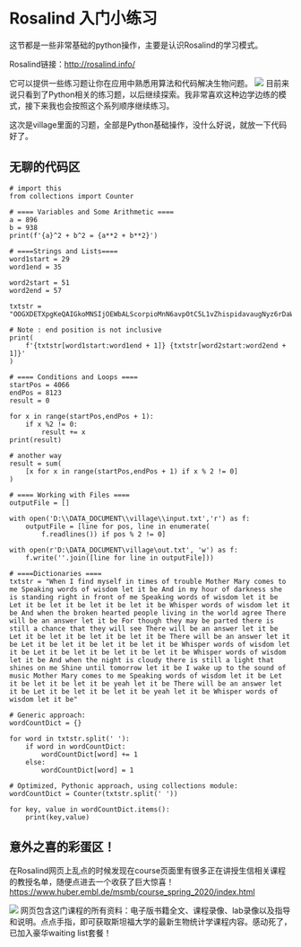 # Rosalind 入门小练习
这节都是一些非常基础的python操作，主要是认识Rosalind的学习模式。

Rosalind链接：http://rosalind.info/

它可以提供一些练习题让你在应用中熟悉用算法和代码解决生物问题。
![](https://files.mdnice.com/user/20439/c99cf3ff-c7a6-4cca-ab6e-6a67a11aa1fb.png)
目前来说只看到了Python相关的练习题，以后继续探索。我非常喜欢这种边学边练的模式，接下来我也会按照这个系列顺序继续练习。

这次是village里面的习题，全部是Python基础操作，没什么好说，就放一下代码好了。
## 无聊的代码区
```
# import this
from collections import Counter

# ==== Variables and Some Arithmetic ====
a = 896
b = 938
print(f'{a}^2 + b^2 = {a**2 + b**2}')

# ====Strings and Lists====
word1start = 29
word1end = 35

word2start = 51
word2end = 57

txtstr = "OOGXDETXpgKeQAIGkoMNSIjOEWbALScorpioMnN6avpOtC5L1vZhispidavaugNyz6rDaWbiBB9o6fiDbPWg54VHIMnt0ewhM45AI39tzyEgkUg4fRUS40MlMzMK3lkL2IHLDAuH8kyeCNkzosYqvaU6wHrRWg8dKZTUwYHUc7PyA4yrEIDOIBBGD0y."

# Note : end position is not inclusive
print(
    f'{txtstr[word1start:word1end + 1]} {txtstr[word2start:word2end + 1]}'
)

# ==== Conditions and Loops ====
startPos = 4066
endPos = 8123
result = 0

for x in range(startPos,endPos + 1):
    if x %2 != 0:
        result += x
print(result)

# another way
result = sum(
    [x for x in range(startPos,endPos + 1) if x % 2 != 0]
)

# ==== Working with Files ====
outputFile = []

with open('D:\\DATA_DOCUMENT\\village\\input.txt','r') as f:
    outputFile = [line for pos, line in enumerate(
        f.readlines()) if pos % 2 != 0]

with open(r'D:\DATA_DOCUMENT\village\out.txt', 'w') as f:
    f.write(''.join([line for line in outputFile]))

# ====Dictionaries ====
txtstr = "When I find myself in times of trouble Mother Mary comes to me Speaking words of wisdom let it be And in my hour of darkness she is standing right in front of me Speaking words of wisdom let it be Let it be let it be let it be let it be Whisper words of wisdom let it be And when the broken hearted people living in the world agree There will be an answer let it be For though they may be parted there is still a chance that they will see There will be an answer let it be Let it be let it be let it be let it be There will be an answer let it be Let it be let it be let it be let it be Whisper words of wisdom let it be Let it be let it be let it be let it be Whisper words of wisdom let it be And when the night is cloudy there is still a light that shines on me Shine until tomorrow let it be I wake up to the sound of music Mother Mary comes to me Speaking words of wisdom let it be Let it be let it be let it be yeah let it be There will be an answer let it be Let it be let it be let it be yeah let it be Whisper words of wisdom let it be"

# Generic approach:
wordCountDict = {}

for word in txtstr.split(' '):
    if word in wordCountDict:
        wordCountDict[word] += 1
    else:
        wordCountDict[word] = 1

# Optimized, Pythonic approach, using collections module:
wordCountDict = Counter(txtstr.split(' '))

for key, value in wordCountDict.items():
    print(key,value)
```
## 意外之喜的彩蛋区！
在Rosalind网页上乱点的时候发现在course页面里有很多正在讲授生信相关课程的教授名单，随便点进去一个收获了巨大惊喜！
https://www.huber.embl.de/msmb/course_spring_2020/index.html

![](https://files.mdnice.com/user/20439/356cae45-962b-40ce-be1a-52121d1f9b91.png)
网页包含这门课程的所有资料：电子版书籍全文、课程录像、lab录像以及指导和说明。点点手指，即可获取斯坦福大学的最新生物统计学课程内容。感动死了，已加入豪华waiting list套餐！

